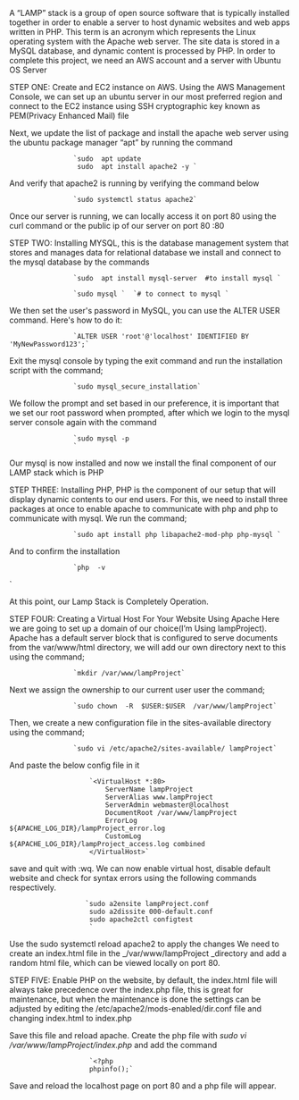 A “LAMP” stack is a group of open source software that is typically installed together in order to enable a server to host dynamic websites and web apps written in PHP. This term is an acronym which represents the Linux operating system with the Apache web server. The site data is stored in a MySQL database, and dynamic content is processed by PHP.
In order to complete this project, we need an AWS account and a server with Ubuntu OS Server

STEP ONE: Create and EC2 instance on AWS. Using the AWS Management Console, we can set up an ubuntu server in our most preferred region and connect to the EC2 instance using SSH cryptographic key known as PEM(Privacy Enhanced Mail) file


Next, we update the list of package and install the apache web server using the ubuntu package manager “apt” by running the command


                    `sudo  apt update
                     sudo  apt install apache2 -y `
 

And verify that apache2 is running by verifying the command below


                    `sudo systemctl status apache2`



Once our server is running, we can locally access it on port 80 using the curl command or the public ip of our server on port 80 <public-ip>:80

STEP TWO: Installing MYSQL, this is the database  management system that stores and manages data for relational database we install and connect to the mysql database by the commands


                    `sudo  apt install mysql-server  #to install mysql `                                 
                    
                    `sudo mysql `  `# to connect to mysql `

We then set the user's password in MySQL, you can use the ALTER USER  command. Here's how to do it:



                    `ALTER USER 'root'@'localhost' IDENTIFIED BY 'MyNewPassword123';`

Exit the mysql console by typing the exit command and run the installation script with the command;


                    `sudo mysql_secure_installation`


We follow the prompt and set based in our preference, it is important that we set our root password when prompted, after which we login to the mysql server console again with the command


                    `sudo mysql -p
                    `
Our mysql is now installed and now we install the final component of our LAMP stack which is PHP

STEP THREE: Installing PHP, PHP is the component of our setup that will display dynamic contents to our end users. For this, we need to install three packages at once to enable apache to communicate with php and php to communicate with mysql. We run the command;


                    `sudo apt install php libapache2-mod-php php-mysql `
                    
And to confirm the installation 


                    `php  -v
`



At this point, our Lamp Stack is Completely Operation.

STEP FOUR: Creating a Virtual Host For Your Website Using Apache
Here we are going to set up a domain of our choice(I’m Using lampProject). Apache has a default server block that is configured to serve documents from the var/www/html directory, we will add our own directory next to this using the command;


                    `mkdir /var/www/lampProject`


Next we assign the ownership to our current user user the command;

                    
                    `sudo chown  -R  $USER:$USER  /var/www/lampProject`

Then, we create a new configuration file in the sites-available directory using the command;


                    `sudo vi /etc/apache2/sites-available/ lampProject`

And paste the below config file in it



                        `<VirtualHost *:80>
                            ServerName lampProject
                            ServerAlias www.lampProject
                            ServerAdmin webmaster@localhost
                            DocumentRoot /var/www/lampProject
                            ErrorLog ${APACHE_LOG_DIR}/lampProject_error.log
                            CustomLog ${APACHE_LOG_DIR}/lampProject_access.log combined
                        </VirtualHost>`


save and quit with :wq. We can now enable virtual host, disable default website and check for syntax errors using the following commands respectively.


                       `sudo a2ensite lampProject.conf
                        sudo a2dissite 000-default.conf
                        sudo apache2ctl configtest
                        `
Use the sudo systemctl reload apache2 to apply the changes
We need to create an index.html file in the _/var/www/lampProject _directory and add a random html file, which can be viewed locally on port 80.

STEP FIVE: Enable PHP on the website, by default, the index.html file will always take precedence over the index.php file, this is great for maintenance, but when the maintenance is done the settings can be adjusted by editing the /etc/apache2/mods-enabled/dir.conf file and changing index.html to index.php

Save this file and reload apache. 
Create the php file with _sudo vi /var/www/lampProject/index.php_ and add the command


                        `<?php
                        phpinfo();`

Save and reload the localhost page on port 80 and a php file will appear.



 
